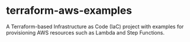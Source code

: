 # terraform-aws-examples
A Terraform-based Infrastructure as Code (IaC) project with examples for provisioning AWS resources such as Lambda and Step Functions.

